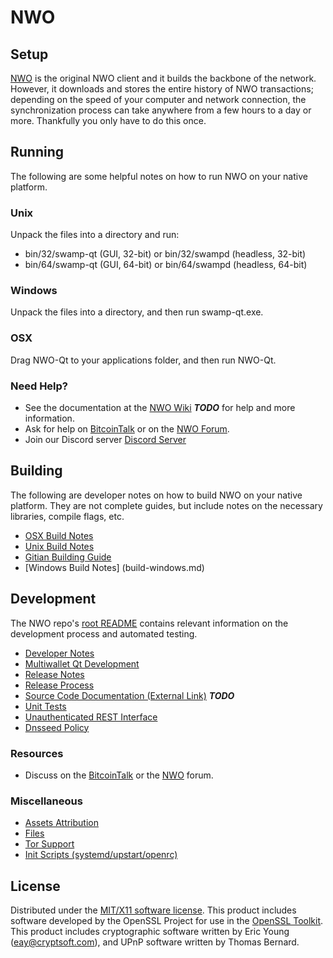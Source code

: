 NWO
=====================

Setup
---------------------
[NWO](http://swampnetwork.org/wallet) is the original NWO client and it builds the backbone of the network. However, it downloads and stores the entire history of NWO transactions; depending on the speed of your computer and network connection, the synchronization process can take anywhere from a few hours to a day or more. Thankfully you only have to do this once.

Running
---------------------
The following are some helpful notes on how to run NWO on your native platform.

### Unix

Unpack the files into a directory and run:

- bin/32/swamp-qt (GUI, 32-bit) or bin/32/swampd (headless, 32-bit)
- bin/64/swamp-qt (GUI, 64-bit) or bin/64/swampd (headless, 64-bit)

### Windows

Unpack the files into a directory, and then run swamp-qt.exe.

### OSX

Drag NWO-Qt to your applications folder, and then run NWO-Qt.

### Need Help?

* See the documentation at the [NWO Wiki](https://en.swampnetwork.org/wiki/Main_Page) ***TODO***
for help and more information.
* Ask for help on [BitcoinTalk](https://bitcointalk.org) or on the [NWO Forum](http://forum.swampnetwork.org/).
* Join our Discord server [Discord Server](https://discord.gg/S9adMgS)

Building
---------------------
The following are developer notes on how to build NWO on your native platform. They are not complete guides, but include notes on the necessary libraries, compile flags, etc.

- [OSX Build Notes](build-osx.md)
- [Unix Build Notes](build-unix.md)
- [Gitian Building Guide](gitian-building.md)
- [Windows Build Notes] (build-windows.md)

Development
---------------------
The NWO repo's [root README](https://github.com/NWO-Core/NWO/blob/master/README.md) contains relevant information on the development process and automated testing.

- [Developer Notes](developer-notes.md)
- [Multiwallet Qt Development](multiwallet-qt.md)
- [Release Notes](release-notes.md)
- [Release Process](release-process.md)
- [Source Code Documentation (External Link)](https://dev.visucore.com/bitcoin/doxygen/) ***TODO***
- [Unit Tests](unit-tests.md)
- [Unauthenticated REST Interface](REST-interface.md)
- [Dnsseed Policy](dnsseed-policy.md)


### Resources

* Discuss on the [BitcoinTalk](https://bitcointalk.org/index.php?topic=1262920.0) or the [NWO](http://forum.swampnetwork.org/) forum.

### Miscellaneous
- [Assets Attribution](assets-attribution.md)
- [Files](files.md)
- [Tor Support](tor.md)
- [Init Scripts (systemd/upstart/openrc)](init.md)

License
---------------------
Distributed under the [MIT/X11 software license](http://www.opensource.org/licenses/mit-license.php).
This product includes software developed by the OpenSSL Project for use in the [OpenSSL Toolkit](https://www.openssl.org/). This product includes
cryptographic software written by Eric Young ([eay@cryptsoft.com](mailto:eay@cryptsoft.com)), and UPnP software written by Thomas Bernard.
